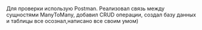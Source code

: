 Для проверки использую Postman.
Реализовал связь между сущностями ManyToMany, 
добавил CRUD операции, создал базу данных и таблицы
все осознал,написано все своим умом)
